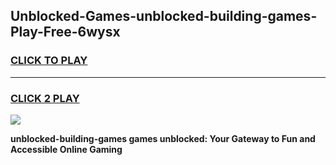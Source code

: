 
## Unblocked-Games-unblocked-building-games-Play-Free-6wysx
<h3>
<a href="https://premium76.site?title=unblocked-building-games&ref=15A">CLICK TO PLAY</a></h3>
<hr>

<h3>
<a href="https://premium76.site?title=unblocked-building-games&ref=15A">CLICK 2 PLAY</a>
  
</h3>

<a href="https://premium76.site?title=unblocked-building-games&ref=15A"><img src="https://clearcache.store/games.png"></a>


**unblocked-building-games games unblocked: Your Gateway to Fun and Accessible Online Gaming**
